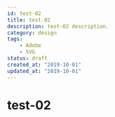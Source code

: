 ```yaml
---
id: test-02
title: test-02
description: test-02 description.
category: design
tags:
    - Adobe
    - SVG
status: draft
created_at: "2019-10-01"
updated_at: "2019-10-01"
---
```


# test-02